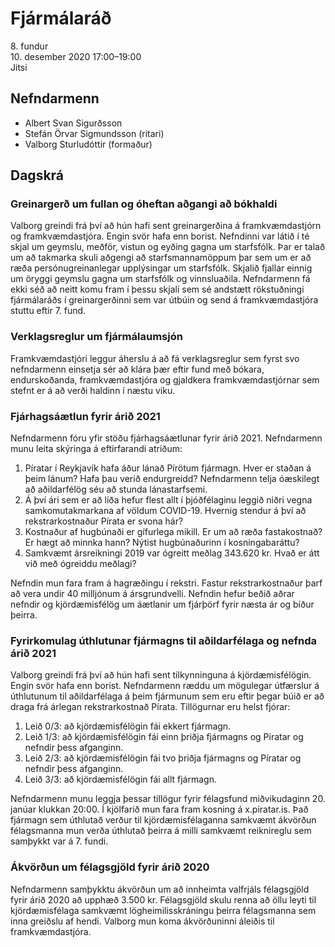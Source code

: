 # Fjármálaráð

8\. fundur  
10\. desember 2020 17:00–19:00  
Jitsi

## Nefndarmenn

* Albert Svan Sigurðsson
* Stefán Örvar Sigmundsson (ritari)
* Valborg Sturludóttir (formaður)

## Dagskrá

### Greinargerð um fullan og óheftan aðgangi að bókhaldi

Valborg greindi frá því að hún hafi sent greinargerðina á framkvæmdastjórn og framkvæmdastjóra. Engin svör hafa enn borist. Nefndinni var látið í té skjal um geymslu, meðför, vistun og eyðing gagna um starfsfólk. Þar er talað um að takmarka skuli aðgengi að starfsmannamöppum þar sem um er að ræða persónugreinanlegar upplýsingar um starfsfólk. Skjalið fjallar einnig um öryggi geymslu gagna um starfsfólk og vinnsluaðila. Nefndarmenn fá ekki séð að neitt komu fram í þessu skjali sem sé andstætt rökstuðningi fjármálaráðs í greinargerðinni sem var útbúin og send á framkvæmdastjóra stuttu eftir 7. fund.

### Verklagsreglur um fjármálaumsjón

Framkvæmdastjóri leggur áherslu á að fá verklagsreglur sem fyrst svo nefndarmenn einsetja sér að klára þær eftir fund með bókara, endurskoðanda, framkvæmdastjóra og gjaldkera framkvæmdastjórnar sem stefnt er á að verði haldinn í næstu viku.

### Fjárhagsáætlun fyrir árið 2021

Nefndarmenn fóru yfir stöðu fjárhagsáætlunar fyrir árið 2021. Nefndarmenn munu leita skýringa á eftirfarandi atriðum:

1. Píratar í Reykjavík hafa áður lánað Pírötum fjármagn. Hver er staðan á þeim lánum? Hafa þau verið endurgreidd? Nefndarmenn telja óæskilegt að aðildarfélög séu að stunda lánastarfsemi.
2. Á því ári sem er að líða hefur flest allt í þjóðfélaginu leggið niðri vegna samkomutakmarkana af völdum COVID-19. Hvernig stendur á því að rekstrarkostnaður Pírata er svona hár?
3. Kostnaður af hugbúnaði er gífurlega mikill. Er um að ræða fastakostnað? Er hægt að minnka hann? Nýtist hugbúnaðurinn í kosningabaráttu?
4. Samkvæmt ársreikningi 2019 var ógreitt meðlag 343.620 kr. Hvað er átt við með ógreiddu meðlagi?

Nefndin mun fara fram á hagræðingu í rekstri. Fastur rekstrarkostnaður þarf að vera undir 40 milljónum á ársgrundvelli. Nefndin hefur beðið aðrar nefndir og kjördæmisfélög um áætlanir um fjárþörf fyrir næsta ár og bíður þeirra.

### Fyrirkomulag úthlutunar fjármagns til aðildarfélaga og nefnda árið 2021

Valborg greindi frá því að hún hafi sent tilkynninguna á kjördæmisfélögin. Engin svör hafa enn borist. Nefndarmenn ræddu um mögulegar útfærslur á úthlutunum til aðildarfélaga á þeim fjármunum sem eru eftir þegar búið er að draga frá árlegan rekstrarkostnað Pírata. Tillögurnar eru helst fjórar:

1. Leið 0/3: að kjördæmisfélögin fái ekkert fjármagn.
2. Leið 1/3: að kjördæmisfélögin fái einn þriðja fjármagns og Píratar og nefndir þess afganginn.
3. Leið 2/3: að kjördæmisfélögin fái tvo þriðja fjármagns og Píratar og nefndir þess afganginn.
4. Leið 3/3: að kjördæmisfélögin fái allt fjármagn.

Nefndarmenn munu leggja þessar tillögur fyrir félagsfund miðvikudaginn 20. janúar klukkan 20:00. Í kjölfarið mun fara fram kosning á x.piratar.is. Það fjármagn sem úthlutað verður til kjördæmisfélaganna samkvæmt ákvörðun félagsmanna mun verða úthlutað þeirra á milli samkvæmt reiknireglu sem samþykkt var á 7. fundi.

### Ákvörðun um félagsgjöld fyrir árið 2020

Nefndarmenn samþykktu ákvörðun um að innheimta valfrjáls félagsgjöld fyrir árið 2020 að upphæð 3.500 kr. Félagsgjöld skulu renna að öllu leyti til kjördæmisfélaga samkvæmt lögheimilisskráningu þeirra félagsmanna sem inna greiðslu af hendi. Valborg mun koma ákvörðuninni áleiðis til framkvæmdastjóra.